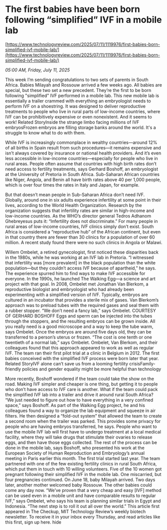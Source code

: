 # The first babies have been born following “simplified” IVF in a mobile lab

[https://www.technologyreview.com/2025/07/11/1119976/first-babies-born-simplified-ivf-mobile-lab/](https://www.technologyreview.com/2025/07/11/1119976/first-babies-born-simplified-ivf-mobile-lab/)

*05:00 AM, Friday, July 11, 2025*

This week I’m sending congratulations to two sets of parents in South Africa. Babies Milayah and Rossouw arrived a few weeks ago. All babies are special, but these two set a new precedent. They’re the first to be born following "simplified" IVF performed in a mobile lab. This new mobile lab is essentially a trailer crammed with everything an embryologist needs to perform IVF on a shoestring. It was designed to deliver reproductive treatments to people who live in rural parts of low-income countries, where IVF can be prohibitively expensive or even nonexistent. And it seems to work! Related StoryInside the strange limbo facing millions of IVF embryosFrozen embryos are filling storage banks around the world. It's a struggle to know what to do with them.

While IVF is increasingly commonplace in wealthy countries—around 12% of all births in Spain result from such procedures—it remains expensive and isn’t always covered by insurance or national health providers. And it’s even less accessible in low-income countries—especially for people who live in rural areas. People often assume that countries with high birth rates don’t need access to fertility treatments, says Gerhard Boshoff, an embryologist at the University of Pretoria in South Africa. Sub-Saharan African countries like Niger, Angola, and Benin all have birth rates above 40 per 1,000 people, which is over four times the rates in Italy and Japan, for example.

But that doesn’t mean people in Sub-Saharan Africa don’t need IVF. Globally, around one in six adults experience infertility at some point in their lives, according to the World Health Organization. Research by the organization suggests that infertility rates are similar in high-income and low-income countries. As the WHO’s director general Tedros Adhanom Ghebreyesus puts it: “Infertility does not discriminate.” For many people in rural areas of low-income countries, IVF clinics simply don’t exist. South Africa is considered a “reproductive hub” of the African continent, but even in that country there are fewer than 30 clinics for a population of over 60 million. A recent study found there were no such clinics in Angola or Malawi.

Willem Ombelet, a retired gynecologist, first noticed these disparities back in the 1980s, while he was working at an IVF lab in Pretoria. “I witnessed that infertility was [more prevalent] in the black population than the white population—but they couldn’t access IVF because of apartheid,” he says. The experience spurred him to find ways to make IVF accessible for everyone. In the 1990s, he launched The Walking Egg—a science and art project with that goal. In 2008, Ombelet met Jonathan Van Blerkom, a reproductive biologist and embryologist who had already been experimenting with a simplified version of IVF. Typically, embryos are cultured in an incubator that provides a sterile mix of gases. Van Blerkom’s approach was to preload tubes with the required gases and seal them with a rubber stopper. “We don’t need a fancy lab,” says Ombelet.  COURTESY OF GERHARD BOSHOFF   Eggs and sperm can be injected into the tubes through the stoppers, and the resulting embryos can be grown inside. All you really need is a good microscope and a way to keep the tube warm, says Ombelet. Once the embryos are around five days old, they can be transferred to a person’s uterus or frozen. “The cost is one tenth or one twentieth of a normal lab,” says Ombelet. Ombelet, Van Blerkom, and their colleagues found that this approach appeared to work as well as regular IVF. The team ran their first pilot trial at a clinic in Belgium in 2012. The first babies conceived with the simplified IVF process were born later that year. Related StoryIVF alone can’t save us from a looming fertility crisisFamily-friendly policies and gender equality might be more helpful than technology

More recently, Boshoff wondered if the team could take the show on the road. Making IVF simpler and cheaper is one thing, but getting it to people who don’t have access to IVF care is another. What if the team could pack the simplified IVF lab into a trailer and drive it around rural South Africa? “We just needed to figure out how to have everything in a very confined space,” says Boshoff. As part of the Walking Egg project, he and his colleagues found a way to organize the lab equipment and squeeze in air filters. He then designed a “fold-out system” that allowed the team to create a second room when the trailer was parked. This provides some privacy for people who are having embryos transferred, he says. People who want to use the mobile IVF lab will first have to undergo treatment at a local medical facility, where they will take drugs that stimulate their ovaries to release eggs, and then have those eggs collected. The rest of the process can be done in the mobile lab, says Boshoff, who presented his work at the European Society of Human Reproduction and Embryology’s annual meeting in Paris earlier this month. The first trial started last year. The team partnered with one of the few existing fertility clinics in rural South Africa, which put them in touch with 10 willing volunteers. Five of the 10 women got pregnant following their simplified IVF in the mobile lab. One miscarried, but four pregnancies continued. On June 18, baby Milayah arrived. Two days later, another mother welcomed baby Rossouw. The other babies could come any day now. “We’ve proven that a very cheap and easy [IVF] method can be used even in a mobile unit and have comparable results to regular IVF,” says Ombelet, who says his team is planning similar trials in Egypt and Indonesia. “The next step is to roll it out all over the world.” This article first appeared in The Checkup, MIT Technology Review’s weekly biotech newsletter. To receive it in your inbox every Thursday, and read articles like this first, sign up here. hide

